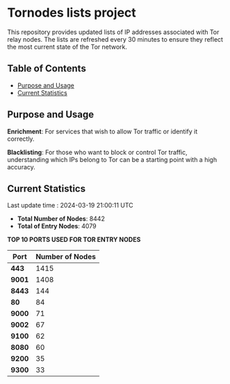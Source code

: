 # Tornodes lists project

This repository provides updated lists of IP addresses associated with Tor relay nodes. The lists are refreshed every 30 minutes to ensure they reflect the most current state of the Tor network.

## Table of Contents

- [Purpose and Usage](#purpose-and-usage)
- [Current Statistics](#current-statistics)


## Purpose and Usage

**Enrichment**: For services that wish to allow Tor traffic or identify it correctly.

**Blacklisting**: For those who want to block or control Tor traffic, understanding which IPs belong to Tor can be a starting point with a high accuracy.

## Current Statistics

Last update time : 2024-03-19 21:00:11 UTC

- **Total Number of Nodes**: 8442
- **Total of Entry Nodes**: 4079

**TOP 10 PORTS USED FOR TOR ENTRY NODES**

| **Port** | **Number of Nodes** |
|------|-----------------|
| **443**   | 1415  |
| **9001**   | 1408  |
| **8443**   | 144  |
| **80**   | 84  |
| **9000**   | 71  |
| **9002**   | 67  |
| **9100**   | 62  |
| **8080**   | 60  |
| **9200**   | 35  |
| **9300**   | 33  |


